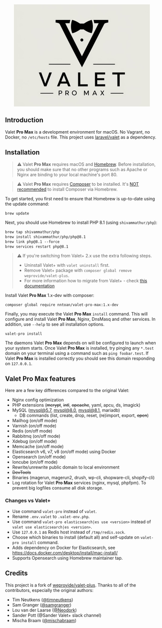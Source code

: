 <p align="center"><img width="447" src="images/logo.png"></p>

## Introduction

Valet **Pro Max** is a development environment for macOS. No Vagrant, no Docker, no `/etc/hosts` file. This project uses 
[laravel/valet](https://github.com/laravel/valet) as a dependency.


## Installation

> :warning: Valet **Pro Max** requires macOS and [Homebrew](https://brew.sh/). Before installation, you should make sure that no 
> other programs such as Apache or Nginx are binding to your local machine's port 80.

> :warning: Valet **Pro Max** requires [Composer](https://getcomposer.org/) to be installed. It's [NOT recommended](https://github.com/nntoan/valet-pro-max/wiki/Composer) to install Composer via Homebrew. 

To get started, you first need to ensure that Homebrew is up-to-date using the update command:
```shell
brew update
```

Next, you should use Homebrew to install PHP 8.1 (using `shivammathur/php`):
```shell
brew tap shivammathur/php
brew install shivammathur/php/php@8.1
brew link php@8.1 --force
brew services restart php@8.1
```

> :warning: If you're switching from Valet+ 2.x use the extra following steps.
> - Uninstall Valet+ with `valet uninstall` first.
> - Remove Valet+ package with `composer global remove weprovide/valet-plus`.
> - For more information how to migrate from Valet+ - check [this documentation](https://github.com/nntoan/valet-pro-max/wiki/Migration-from-Valet-Plus-2.x)

Install Valet **Pro Max** 1.x-dev with composer:
```shell
composer global require nntoan/valet-pro-max:1.x-dev
```

Finally, you may execute the Valet **Pro Max** `install` command. This will configure and install Valet **Pro Max**, Nginx, DnsMasq and other
services. In addition, use `--help` to see all installation options. 
```shell
valet-pro install
```

The daemons Valet **Pro Max** depends on will be configured to launch when your system starts. Once Valet **Pro Max** is installed, try pinging
any `*.test` domain on your terminal using a command such as `ping foobar.test`. If Valet **Pro Max** is installed correctly you 
should see this domain responding on `127.0.0.1`.

## Valet Pro Max features

Here are a few key differences compared to the original Valet:

- Nginx config optimization
- PHP extensions (~~mcrypt~~, ~~intl~~, ~~opcache~~, yaml, apcu, ds, imagick)
- MySQL (mysql@5.7, mysql@8.0, mysql@8.1, mariadb)
  - DB commands (list, create, drop, reset, (re)import, export, ~~open~~)
- Mailhog (on/off mode)
- Varnish (on/off mode)
- Redis (on/off mode)
- Rabbitmq (on/off mode)
- Xdebug (on/off mode)
- Memcache (on/off mode)
- Elasticsearch v6, v7, v8 (on/off mode) using Docker 
- Opensearch (on/off mode)
- Ioncube (on/off mode)
- Rewrite/unrewrite public domain to local environment
- ~~DevTools~~
- Binaries (magerun, magerun2, drush, wp-cli, shopware-cli, shopify-cli)
- Log rotation for Valet **Pro Max** services (nginx, mysql, phpfpm). To prevent big logfiles consume all disk storage.

### Changes vs Valet+

- Use command `valet-pro` instead of `valet`.
- Rename `.env.valet` to `.valet-env.php`.
- Use command `valet-pro elasticsearch|es use <version>` instead of `valet use elasticsearch|es <version>`.
- Use `127.0.0.1` as Redis host instead of `/tmp/redis.sock`.
- Choose which binaries to install (default all) and self-update on `valet-pro install` command.
- Adds dependency on Docker for Elasticsearch, see https://docs.docker.com/desktop/install/mac-install/
- Supports Opensearch using Homebrew maintainer tap.

## Credits

This project is a fork of [weprovide/valet-plus](https://github.com/weprovide/valet-plus). Thanks to all of the contributors, especially the original authors:

- Tim Neutkens ([@timneutkens](https://github.com/timneutkens))
- Sam Granger ([@samgranger](https://github.com/samgranger))
- Lou van der Laarse ([@Neodork](https://github.com/Neodork))
- Sander Pott (@Sander Valet+ slack channel)
- Mischa Braam ([@mischabraam](https://github.com/mischabraam))
